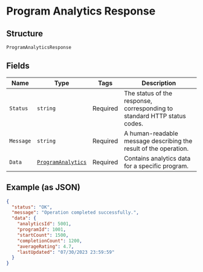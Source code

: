 
# Program Analytics Response

## Structure

`ProgramAnalyticsResponse`

## Fields

| Name | Type | Tags | Description |
|  --- | --- | --- | --- |
| `Status` | `string` | Required | The status of the response, corresponding to standard HTTP status codes. |
| `Message` | `string` | Required | A human-readable message describing the result of the operation. |
| `Data` | [`ProgramAnalytics`](../../doc/models/program-analytics.md) | Required | Contains analytics data for a specific program. |

## Example (as JSON)

```json
{
  "status": "OK",
  "message": "Operation completed successfully.",
  "data": {
    "analyticsId": 5001,
    "programId": 1001,
    "startCount": 1500,
    "completionCount": 1200,
    "averageRating": 4.7,
    "lastUpdated": "07/30/2023 23:59:59"
  }
}
```

